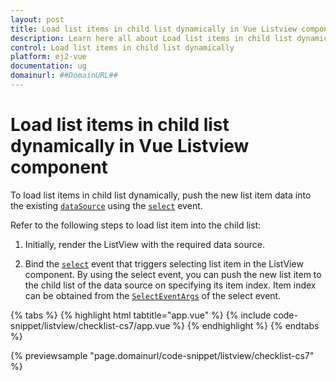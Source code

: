 ```yaml
---
layout: post
title: Load list items in child list dynamically in Vue Listview component | Syncfusion
description: Learn here all about Load list items in child list dynamically in Syncfusion Vue Listview component of Syncfusion Essential JS 2 and more.
control: Load list items in child list dynamically 
platform: ej2-vue
documentation: ug
domainurl: ##DomainURL##
---
```


# Load list items in child list dynamically in Vue Listview component

To load list items in child list dynamically, push the new list item data into the existing [`dataSource`](https://ej2.syncfusion.com/vue/documentation/api/list-view/#datasource) using the [`select`](https://ej2.syncfusion.com/vue/documentation/api/list-view/#select) event.

Refer to the following steps to load list item into the child list:

1. Initially, render the ListView with the required data source.

2. Bind the [`select`](https://ej2.syncfusion.com/vue/documentation/api/list-view/#select) event that triggers selecting list item in the ListView component. By using the select event, you can push the new list item to the child list of the data source on specifying its item index. Item index can be obtained from the [`SelectEventArgs`](https://ej2.syncfusion.com/vue/documentation/api/list-view/selectEventArgs/) of the select event.

{% tabs %}
{% highlight html tabtitle="app.vue" %}
{% include code-snippet/listview/checklist-cs7/app.vue %}
{% endhighlight %}
{% endtabs %}
        
{% previewsample "page.domainurl/code-snippet/listview/checklist-cs7" %}
